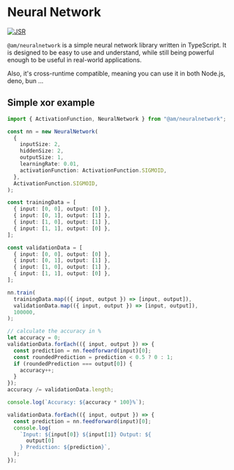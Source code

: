 # Neural Network

[![JSR](https://jsr.io/badges/@am/neuralnetwork)](https://jsr.io/@am/neuralnetwork)

`@am/neuralnetwork` is a simple neural network library written in TypeScript. It
is designed to be easy to use and understand, while still being powerful enough
to be useful in real-world applications.

Also, it's cross-runtime compatible, meaning you can use it in both Node.js,
deno, bun ...

## Simple xor example

```typescript
import { ActivationFunction, NeuralNetwork } from "@am/neuralnetwork";

const nn = new NeuralNetwork(
  {
    inputSize: 2,
    hiddenSize: 2,
    outputSize: 1,
    learningRate: 0.01,
    activationFunction: ActivationFunction.SIGMOID,
  },
  ActivationFunction.SIGMOID,
);

const trainingData = [
  { input: [0, 0], output: [0] },
  { input: [0, 1], output: [1] },
  { input: [1, 0], output: [1] },
  { input: [1, 1], output: [0] },
];

const validationData = [
  { input: [0, 0], output: [0] },
  { input: [0, 1], output: [1] },
  { input: [1, 0], output: [1] },
  { input: [1, 1], output: [0] },
];

nn.train(
  trainingData.map(({ input, output }) => [input, output]),
  validationData.map(({ input, output }) => [input, output]),
  100000,
);

// calculate the accuracy in %
let accuracy = 0;
validationData.forEach(({ input, output }) => {
  const prediction = nn.feedforward(input)[0];
  const roundedPrediction = prediction < 0.5 ? 0 : 1;
  if (roundedPrediction === output[0]) {
    accuracy++;
  }
});
accuracy /= validationData.length;

console.log(`Accuracy: ${accuracy * 100}%`);

validationData.forEach(({ input, output }) => {
  const prediction = nn.feedforward(input)[0];
  console.log(
    `Input: ${input[0]} ${input[1]} Output: ${
      output[0]
    } Prediction: ${prediction}`,
  );
});
```

